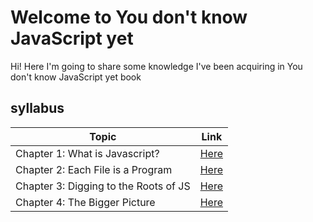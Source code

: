 # Welcome to You don't know JavaScript yet

Hi! Here I'm going to share some knowledge I've been acquiring in You don't know JavaScript yet book




##   syllabus


| Topic                                 | Link                       |
| ------------------------------------- | -------------------------- |
| Chapter 1: What is Javascript?        | [Here](/YDKJY/chapter1.md) |
| Chapter 2: Each File is a Program     | [Here](/YDKJY/chapter2.md) |
| Chapter 3: Digging to the Roots of JS | [Here](/YDKJY/chapter3.md) |
| Chapter 4: The Bigger Picture         | [Here](/YDKJY/chapter4.md) |
